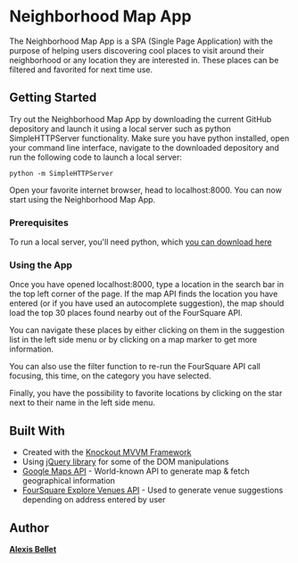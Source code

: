 # Neighborhood Map App

The Neighborhood Map App is a SPA (Single Page Application) with the purpose of helping users discovering cool places to visit around their neighborhood or any location they are interested in. These places can be filtered and favorited for next time use.

## Getting Started

Try out the Neighborhood Map App by downloading the current GitHub depository and launch it using a local server such as python SimpleHTTPServer functionality. Make sure you have python installed, open your command line interface, navigate to the downloaded depository and run the following code to launch a local server:

```
python -m SimpleHTTPServer
```

Open your favorite internet browser, head to localhost:8000. You can now start using the Neighborhood Map App.

### Prerequisites

To run a local server, you'll need python, which [you can download here](https://www.python.org/downloads/)

### Using the App

Once you have opened localhost:8000, type a location in the search bar in the top left corner of the page. If the map API finds the location you have entered (or if you have used an autocomplete suggestion), the map should load the top 30 places found nearby out of the FourSquare API.

You can navigate these places by either clicking on them in the suggestion list in the left side menu or by clicking on a map marker to get more information.

You can also use the filter function to re-run the FourSquare API call focusing, this time, on the category you have selected. 

Finally, you have the possibility to favorite locations by clicking on the star next to their name in the left side menu. 

## Built With

* Created with the [Knockout MVVM Framework](http://knockoutjs.com/documentation/introduction.html)
* Using [jQuery library](http://api.jquery.com/) for some of the DOM manipulations
* [Google Maps API](https://developers.google.com/maps/) - World-known API to generate map & fetch geographical information
* [FourSquare Explore Venues API](https://developer.foursquare.com/docs/venues/explore) - Used to generate venue suggestions depending on address entered by user

## Author

**[Alexis Bellet](https://github.com/SpaceyRezum)**
 
